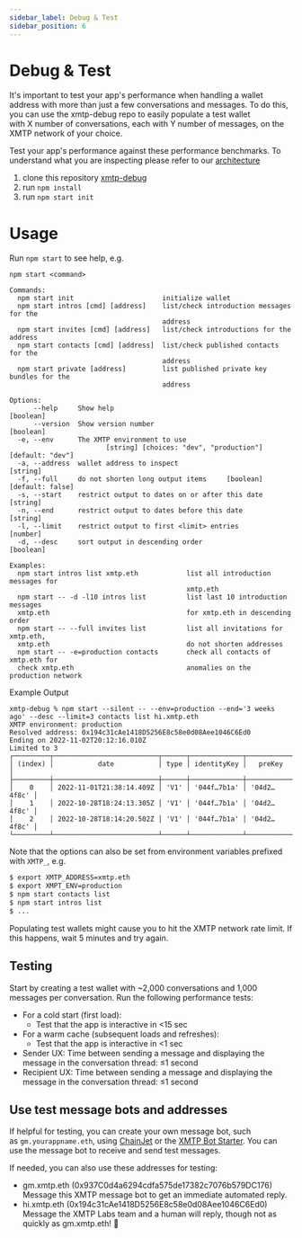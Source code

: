 ```yaml
---
sidebar_label: Debug & Test
sidebar_position: 6
---
```


# Debug & Test

It's important to test your app's performance when handling a wallet address with more than just a few conversations and messages. To do this, you can use the xmtp-debug repo to easily populate a test wallet with X number of conversations, each with Y number of messages, on the XMTP network of your choice.

Test your app's performance against these performance benchmarks. To understand what you are inspecting please refer to our [architecture](/docs/concepts/architectural-overview)

1. clone this repository [xmtp-debug](https://github.com/xmtp/xmtp-debug)
2. run `npm install`
3. run `npm start init`

# Usage

Run `npm start` to see help, e.g.

```
npm start <command>

Commands:
  npm start init                      initialize wallet
  npm start intros [cmd] [address]    list/check introduction messages for the
                                      address
  npm start invites [cmd] [address]   list/check introductions for the address
  npm start contacts [cmd] [address]  list/check published contacts for the
                                      address
  npm start private [address]         list published private key bundles for the
                                      address

Options:
      --help     Show help                                             [boolean]
      --version  Show version number                                   [boolean]
  -e, --env      The XMTP environment to use
                        [string] [choices: "dev", "production"] [default: "dev"]
  -a, --address  wallet address to inspect                              [string]
  -f, --full     do not shorten long output items     [boolean] [default: false]
  -s, --start    restrict output to dates on or after this date         [string]
  -n, --end      restrict output to dates before this date              [string]
  -l, --limit    restrict output to first <limit> entries               [number]
  -d, --desc     sort output in descending order                       [boolean]

Examples:
  npm start intros list xmtp.eth            list all introduction messages for
                                            xmtp.eth
  npm start -- -d -l10 intros list          list last 10 introduction messages
  xmtp.eth                                  for xmtp.eth in descending order
  npm start -- --full invites list          list all invitations for xmtp.eth,
  xmtp.eth                                  do not shorten addresses
  npm start -- -e=production contacts       check all contacts of xmtp.eth for
  check xmtp.eth                            anomalies on the production network
```

Example Output

```
xmtp-debug % npm start --silent -- --env=production --end='3 weeks ago' --desc --limit=3 contacts list hi.xmtp.eth
XMTP environment: production
Resolved address: 0x194c31cAe1418D5256E8c58e0d08Aee1046C6Ed0
Ending on 2022-11-02T20:12:16.010Z
Limited to 3
┌─────────┬──────────────────────────┬──────┬─────────────┬─────────────┐
│ (index) │           date           │ type │ identityKey │   preKey    │
├─────────┼──────────────────────────┼──────┼─────────────┼─────────────┤
│    0    │ 2022-11-01T21:38:14.409Z │ 'V1' │ '044f…7b1a' │ '04d2…4f8c' │
│    1    │ 2022-10-28T18:24:13.305Z │ 'V1' │ '044f…7b1a' │ '04d2…4f8c' │
│    2    │ 2022-10-28T18:14:20.502Z │ 'V1' │ '044f…7b1a' │ '04d2…4f8c' │
└─────────┴──────────────────────────┴──────┴─────────────┴─────────────┘
```

Note that the options can also be set from environment variables prefixed with `XMTP_`, e.g.

```sh
$ export XMTP_ADDRESS=xmtp.eth
$ export XMPT_ENV=production
$ npm start contacts list
$ npm start intros list
$ ...
```

Populating test wallets might cause you to hit the XMTP network rate limit. If this happens, wait 5 minutes and try again.

## Testing

Start by creating a test wallet with ~2,000 conversations and 1,000 messages per conversation. Run the following performance tests:

- For a cold start (first load):
  - Test that the app is interactive in <15 sec
- For a warm cache (subsequent loads and refreshes):
  - Test that the app is interactive in <1 sec
- Sender UX: Time between sending a message and displaying the message in the conversation thread: ≤1 second
- Recipient UX: Time between sending a message and displaying the message in the conversation thread: ≤1 second

## **Use test message bots and addresses[](https://xmtp.org/docs/launch/test-your-app#use-test-message-bots-and-addresses)**

If helpful for testing, you can create your own message bot, such as `gm.yourappname.eth`, using [ChainJet](https://chainjet.io/) or the [XMTP Bot Starter](https://github.com/xmtp/xmtp-bot-starter). You can use the message bot to receive and send test messages.

If needed, you can also use these addresses for testing:

- gm.xmtp.eth (0x937C0d4a6294cdfa575de17382c7076b579DC176)
  Message this XMTP message bot to get an immediate automated reply.
- hi.xmtp.eth (0x194c31cAe1418D5256E8c58e0d08Aee1046C6Ed0)
  Message the XMTP Labs team and a human will reply, though not as quickly as gm.xmtp.eth! 🤖

